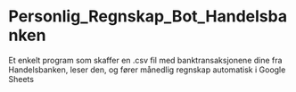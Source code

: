 # Personlig_Regnskap_Bot_Handelsbanken
Et enkelt program som skaffer en .csv fil med banktransaksjonene dine fra Handelsbanken, leser den, og fører månedlig regnskap automatisk i Google Sheets
